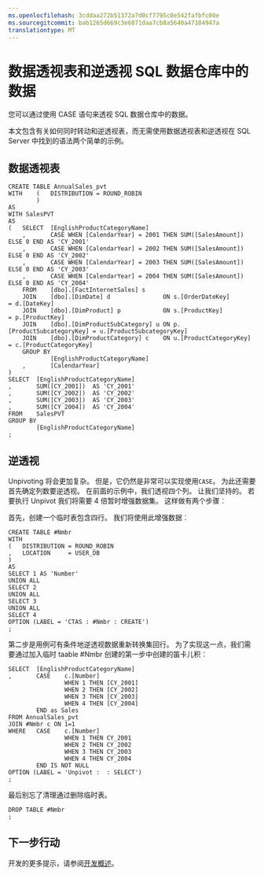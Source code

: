 ```yaml
---
ms.openlocfilehash: 3cddaa272b51372a7d0cf7795c0e542fafbfc00e
ms.sourcegitcommit: bab1265d669c3e6871daa7cb8a5640a47104947a
translationtype: MT
---
```

<properties
   pageTitle="数据透视表和逆透视 SQL 数据仓库中 |Microsoft Azure"
   description="透视和开发解决方案 unpivoting Azure SQL 数据仓库中的数据的提示。"
   services="sql-data-warehouse"
   documentationCenter="NA"
   authors="jrowlandjones"
   manager="barbkess"
   editor=""/>

<tags
   ms.service="sql-data-warehouse"
   ms.devlang="NA"
   ms.topic="article"
   ms.tgt_pltfrm="NA"
   ms.workload="data-services"
   ms.date="06/26/2015"
   ms.author="JRJ@BigBangData.co.uk;barbkess"/>

# 数据透视表和逆透视 SQL 数据仓库中的数据

您可以通过使用 CASE 语句来透视 SQL 数据仓库中的数据。 

本文包含有关如何同时转动和逆透视表，而无需使用数据透视表和逆透视在 SQL Server 中找到的语法两个简单的示例。

## 数据透视表

```
CREATE TABLE AnnualSales_pvt
WITH    (   DISTRIBUTION = ROUND_ROBIN
        )
AS
WITH SalesPVT 
AS
(   SELECT  [EnglishProductCategoryName]
    ,       CASE WHEN [CalendarYear] = 2001 THEN SUM([SalesAmount]) ELSE 0 END AS 'CY_2001'
    ,       CASE WHEN [CalendarYear] = 2002 THEN SUM([SalesAmount]) ELSE 0 END AS 'CY_2002'
    ,       CASE WHEN [CalendarYear] = 2003 THEN SUM([SalesAmount]) ELSE 0 END AS 'CY_2003'
    ,       CASE WHEN [CalendarYear] = 2004 THEN SUM([SalesAmount]) ELSE 0 END AS 'CY_2004'
    FROM    [dbo].[FactInternetSales] s
    JOIN    [dbo].[DimDate] d               ON s.[OrderDateKey]          = d.[DateKey]
    JOIN    [dbo].[DimProduct] p            ON s.[ProductKey]            = p.[ProductKey]
    JOIN    [dbo].[DimProductSubCategory] u ON p.[ProductSubcategoryKey] = u.[ProductSubcategoryKey]
    JOIN    [dbo].[DimProductCategory] c    ON u.[ProductCategoryKey]    = c.[ProductCategoryKey]
    GROUP BY 
            [EnglishProductCategoryName]
    ,       [CalendarYear]
)
SELECT  [EnglishProductCategoryName]
,       SUM([CY_2001])  AS 'CY_2001'
,       SUM([CY_2002])  AS 'CY_2002'
,       SUM([CY_2003])  AS 'CY_2003'
,       SUM([CY_2004])  AS 'CY_2004'
FROM    SalesPVT
GROUP BY 
        [EnglishProductCategoryName]
;
```

## 逆透视

Unpivoting 将会更加复杂。 但是，它仍然是非常可以实现使用`CASE`。 为此还需要首先确定列数要逆透视。 在前面的示例中，我们透视四个列。 让我们坚持的。 若要执行 Unpivot 我们将需要 4 倍暂时增强数据集。 这样做有两个步骤︰

首先，创建一个临时表包含四行。 我们将使用此增强数据︰

```
CREATE TABLE #Nmbr
WITH 
(   DISTRIBUTION = ROUND_ROBIN
,   LOCATION     = USER_DB
)
AS
SELECT 1 AS 'Number'
UNION ALL
SELECT 2
UNION ALL
SELECT 3
UNION ALL
SELECT 4
OPTION (LABEL = 'CTAS : #Nmbr : CREATE')
;
```

第二步是用例可有条件地逆透视数据重新转换集回行。 为了实现这一点，我们需要通过加入临时 taable #Nmbr 创建的第一步中创建的笛卡儿积︰ 

```
SELECT  [EnglishProductCategoryName]
,       CASE    c.[Number]
                WHEN 1 THEN [CY_2001]
                WHEN 2 THEN [CY_2002]
                WHEN 3 THEN [CY_2003]
                WHEN 4 THEN [CY_2004]
        END as Sales
FROM AnnualSales_pvt
JOIN #Nmbr c ON 1=1
WHERE   CASE    c.[Number]
                WHEN 1 THEN CY_2001
                WHEN 2 THEN CY_2002
                WHEN 3 THEN CY_2003
                WHEN 4 THEN CY_2004
        END IS NOT NULL
OPTION (LABEL = 'Unpivot :  : SELECT')
;
```

最后别忘了清理通过删除临时表。

```
DROP TABLE #Nmbr
;
```

## 下一步行动
开发的更多提示，请参阅[开发概述][]。

<!--Image references-->

<!--Article references-->
[开发概述]: sql-data-warehouse-overview-develop.md

<!--MSDN references-->

<!--Other Web references-->
